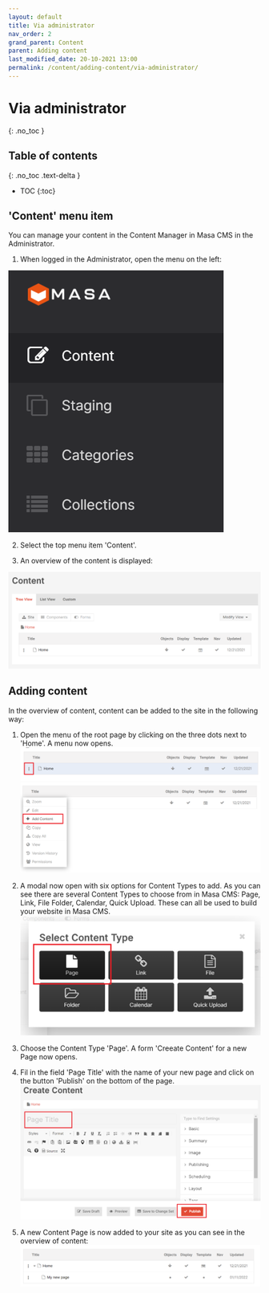 ```yaml
---
layout: default
title: Via administrator
nav_order: 2
grand_parent: Content
parent: Adding content
last_modified_date: 20-10-2021 13:00
permalink: /content/adding-content/via-administrator/
---
```


# Via administrator
{: .no_toc }

## Table of contents
{: .no_toc .text-delta }

- TOC
{:toc}


## 'Content' menu item

You can manage your content in the Content Manager in Masa CMS in the Administrator.

1. When logged in the Administrator, open the menu on the left:

![](/assets/02_content/02_adding_content/02_via-administator/01_menu_item.png)

2. Select the top menu item 'Content'.

3. An overview of the content is displayed:

![](/assets/02_content/02_adding_content/02_via-administator/02_content_overview.png)

## Adding content
In the overview of content, content can be added to the site in the following way:

1. Open the menu of the root page by clicking on the three dots next to 'Home'. A menu now opens.
![](/assets/02_content/02_adding_content/02_via-administator/03_three_dots_root.png)
![](/assets/02_content/02_adding_content/02_via-administator/04_three_dots_menu.png)

2. A modal now open with six options for Content Types to add. As you can see there are several Content Types to choose from in Masa CMS: Page, Link, File Folder, Calendar, Quick Upload. These can all be used to build your website in Masa CMS.
![](/assets/02_content/02_adding_content/02_via-administator/05_content_types.png)

3. Choose the Content Type 'Page'. A form 'Creeate Content' for a new Page now opens.

4. Fil in the field 'Page Title' with the name of your new page and click on the button 'Publish' on the bottom of the page.
![](/assets/02_content/02_adding_content/02_via-administator/06_create_content.png)

5. A new Content Page is now added to your site as you can see in the overview of content:
![](/assets/02_content/02_adding_content/02_via-administator/07_new_content.png)